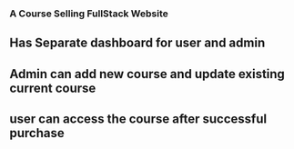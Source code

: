 ### A Course Selling FullStack Website

## Has Separate dashboard for user and admin
## Admin can add new course and update existing current course
## user can access the course after successful purchase
